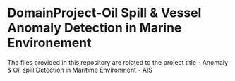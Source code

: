 # DomainProject-Oil Spill & Vessel Anomaly Detection in Marine Environement

The files provided in this repository are related to the project title - Anomaly & Oil spill Detection in Maritime Environment - AIS
